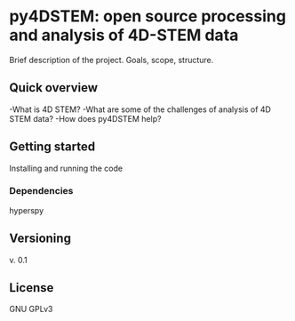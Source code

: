 # py4DSTEM: open source processing and analysis of 4D-STEM data

Brief description of the project.  Goals, scope, structure.

## Quick overview

-What is 4D STEM?
-What are some of the challenges of analysis of 4D STEM data?
-How does py4DSTEM help?

## Getting started

Installing and running the code

### Dependencies

hyperspy


## Versioning

v. 0.1

## License

GNU GPLv3
